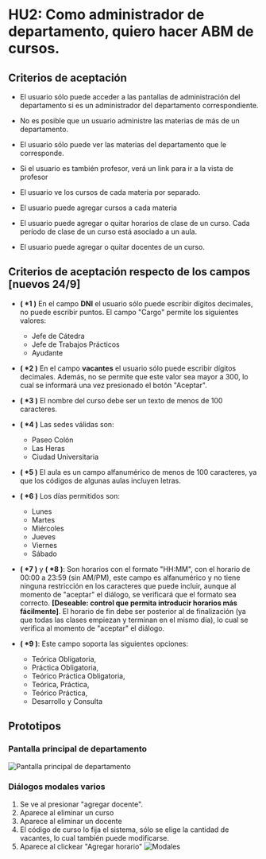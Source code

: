 # HU2: Como administrador de departamento, quiero hacer ABM de cursos.

## Criterios de aceptación
 - El usuario sólo puede acceder a las pantallas de administración del departamento si es un administrador del departamento correspondiente.
 
 - No es posible que un usuario administre las materias de más de un departamento.
 
 - El usuario sólo puede ver las materias del departamento que le corresponde.
 
 - Si el usuario es también profesor, verá un link para ir a la vista de profesor
 
 - El usuario ve los cursos de cada materia por separado.
 
 - El usuario puede agregar cursos a cada materia
 
 - El usuario puede agregar o quitar horarios de clase de un curso. Cada período de clase de un curso está asociado a un aula.
 
 - El usuario puede agregar o quitar docentes de un curso.
 
## Criterios de aceptación respecto de los campos [nuevos 24/9]
 - **( \*1 )** En el campo **DNI** el usuario sólo puede escribir dígitos decimales, no puede escribir puntos. El campo "Cargo" permite los siguientes valores:
    - Jefe de Cátedra
    - Jefe de Trabajos Prácticos
    - Ayudante
    
 - **( \*2 )** En el campo **vacantes** el usuario sólo puede escribir dígitos decimales. Además, no se permite que este valor sea mayor a 300, lo cual se informará una vez presionado el botón "Aceptar".
 
 - **( \*3 )** El nombre del curso debe ser un texto de menos de 100 caracteres.
 
 - **( \*4 )** Las sedes válidas son:
    - Paseo Colón
    - Las Heras
    - Ciudad Universitaria
    
 - **( \*5 )** El aula es un campo alfanumérico de menos de 100 caracteres, ya que los códigos de algunas aulas incluyen letras.
 
 - **( \*6 )** Los días permitidos son:
    - Lunes
    - Martes
    - Miércoles
    - Jueves
    - Viernes
    - Sábado
    
 - **( \*7 )** y **( \*8 )**: Son horarios con el formato "HH:MM", con el horario de 00:00 a 23:59 (sin AM/PM), este campo es alfanumérico y no tiene ninguna restricción en los caracteres que puede incluir, aunque al momento de "aceptar" el diálogo, se verificará que el formato sea correcto. **[Deseable: control que permita introducir horarios más fácilmente]**. El horario de fin debe ser posterior al de finalización (ya que todas las clases empiezan y terminan en el mismo día), lo cual se verifica al momento de "aceptar" el diálogo.
 
 - **( \*9 )**: Este campo soporta las siguientes opciones:
    - Teórica Obligatoria, 
    - Práctica Obligatoria, 
    - Teórico Práctica Obligatoria, 
    - Teórica, Práctica, 
    - Teórico Práctica,
    - Desarrollo y Consulta

## Prototipos
### Pantalla principal de departamento
![Pantalla principal de departamento](./prototipos/depto/depto-ppal.png)

### Diálogos modales varios
1. Se ve al presionar "agregar docente".
2. Aparece al eliminar un curso
3. Aparece al eliminar un docente
4. El código de curso lo fija el sistema, sólo se elige la cantidad de vacantes, lo cual también puede modificarse.
5. Aparece al clickear "Agregar horario"
![Modales](./prototipos/depto/depto-modales.png)

